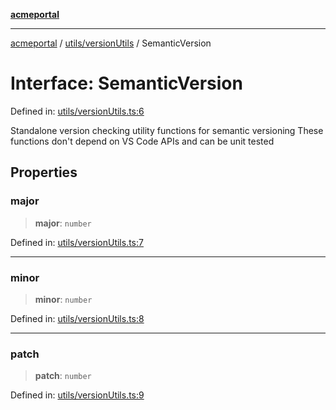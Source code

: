 [**acmeportal**](../../../README.md)

***

[acmeportal](../../../README.md) / [utils/versionUtils](../README.md) / SemanticVersion

# Interface: SemanticVersion

Defined in: [utils/versionUtils.ts:6](https://github.com/blackwhitehere/acme-portal/blob/main/src/utils/versionUtils.ts#L6)

Standalone version checking utility functions for semantic versioning
These functions don't depend on VS Code APIs and can be unit tested

## Properties

### major

> **major**: `number`

Defined in: [utils/versionUtils.ts:7](https://github.com/blackwhitehere/acme-portal/blob/main/src/utils/versionUtils.ts#L7)

***

### minor

> **minor**: `number`

Defined in: [utils/versionUtils.ts:8](https://github.com/blackwhitehere/acme-portal/blob/main/src/utils/versionUtils.ts#L8)

***

### patch

> **patch**: `number`

Defined in: [utils/versionUtils.ts:9](https://github.com/blackwhitehere/acme-portal/blob/main/src/utils/versionUtils.ts#L9)

